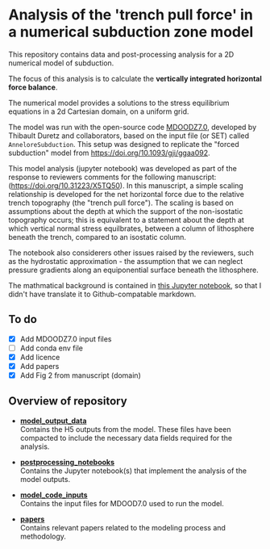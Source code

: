 #  Analysis of the 'trench pull force' in a numerical subduction zone model

This repository contains data and post-processing analysis for a 2D numerical model of subduction. 

The focus of this analysis is to calculate the **vertically integrated horizontal force balance**. 

The numerical model provides a solutions to the stress equilibrium equations in a 2d Cartesian domain, on a uniform grid. 

The model was run with the open-source code [MDOODZ7.0](https://github.com/tduretz/MDOODZ7.0), developed by Thibault Duretz and collaborators, based on the input file (or SET) called `AnneloreSubduction`. This setup was designed to replicate the "forced subduction" model from https://doi.org/10.1093/gji/ggaa092. 

This model analysis (jupyter notebook) was developed as part of the response to reviewers comments for the following manuscript: (https://doi.org/10.31223/X5TQ50). In this manuscript, a simple scaling relationship is developed for the net horizontal force due to the relative trench topography (the "trench pull force"). The scaling is based on assumptions about the depth at which the support of the non-isostatic topography occurs; this is equivalent to a statement about the depth at which vertical normal stress equilbrates, between a column of lithosphere beneath the trench, compared to an isostatic column. 

The notebook also considerers other issues raised by the reviewers, such as the hydrostatic approximation - the assumption that we can neglect pressure gradients along an equiponential surface beneath the lithosphere.

The mathmatical background is contained in [this Jupyter notebook](https://github.com/dansand/trench_pull_force/blob/main/postprocessing_notebooks/single_step_analysis.ipynb), so that I didn't have translate it to Github-compatable markdown.

## To do

- [x] Add MDOODZ7.0 input files
- [ ] Add conda env file
- [x] Add licence
- [x] Add papers
- [x] Add Fig 2 from manuscript (domain)

## Overview of repository

- **[model_output_data](./model_output_data)**  
  Contains the H5 outputs from the model. These files have been compacted to include the necessary data fields required for the analysis.

- **[postprocessing_notebooks](./postprocessing_notebooks)**  
  Contains the Jupyter notebook(s) that implement the analysis of the model outputs.

- **[model_code_inputs](./model_code_inputs)**  
  Contains the input files for MDOOD7.0 used to run the model.

- **[papers](./papers)**  
  Contains relevant papers related to the modeling process and methodology.

